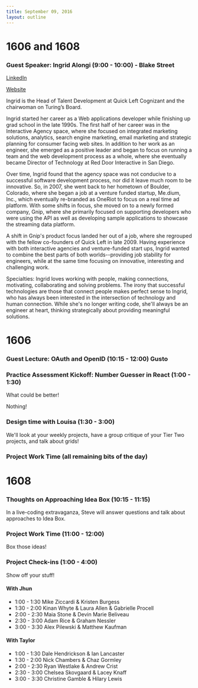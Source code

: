 ```yaml
---
title: September 09, 2016
layout: outline
---
```


# 1606 and 1608

### Guest Speaker: Ingrid Alongi (9:00 - 10:00) - Blake Street

[LinkedIn](https://www.linkedin.com/in/ingridalongi)

[Website](https://twitter.com/electromute)


Ingrid is the Head of Talent Development at Quick Left Cognizant and the chairwoman on Turing’s Board.

Ingrid started her career as a Web applications developer while finishing up grad school in the late 1990s. The first half of her career was in the Interactive Agency space, where she focused on integrated marketing solutions, analytics, search engine marketing, email marketing and strategic planning for consumer facing web sites. In addition to her work as an engineer, she emerged as a positive leader and began to focus on running a team and the web development process as a whole, where she eventually became Director of Technology at Red Door Interactive in San Diego.

Over time, Ingrid found that the agency space was not conducive to a successful software development process, nor did it leave much room to be innovative. So, in 2007, she went back to her hometown of Boulder, Colorado, where she began a job at a venture funded startup, Me.dium, Inc., which eventually re-branded as OneRiot to focus on a real time ad platform. With some shifts in focus, she moved on to a newly formed company, Gnip, where she primarily focused on supporting developers who were using the API as well as developing sample applications to showcase the streaming data platform.

A shift in Gnip's product focus landed her out of a job, where she regrouped with the fellow co-founders of Quick Left in late 2009. Having experience with both interactive agencies and venture-funded start ups, Ingrid wanted to combine the best parts of both worlds--providing job stability for engineers, while at the same time focusing on innovative, interesting and challenging work.

Specialties: Ingrid loves working with people, making connections, motivating, collaborating and solving problems. The irony that successful technologies are those that connect people makes perfect sense to Ingrid, who has always been interested in the intersection of technology and human connection. While she's no longer writing code, she'll always be an engineer at heart, thinking strategically about providing meaningful solutions.

# 1606

### Guest Lecture: OAuth and OpenID (10:15 - 12:00) Gusto


### Practice Assessment Kickoff: Number Guesser in React (1:00 - 1:30)

What could be better!

Nothing!

### Design time with Louisa (1:30 - 3:00)

We'll look at your weekly projects, have a group critique of your Tier Two projects, and talk about grids!

### Project Work Time (all remaining bits of the day)

# 1608

### Thoughts on Approaching Idea Box (10:15 - 11:15)

In a live-coding extravaganza, Steve will answer questions and talk about approaches to Idea Box.

### Project Work Time (11:00 - 12:00)

Box those ideas!

### Project Check-ins (1:00 - 4:00)

Show off your stuff!

#### With Jhun

* 1:00 - 1:30 Mike Ziccardi & Kristen Burgess
* 1:30 - 2:00 Kinan Whyte & Laura Allen & Gabrielle Procell
* 2:00 - 2:30 Maia Stone & Devin Marie Beliveau
* 2:30 - 3:00 Adam Rice & Graham Nessler
* 3:00 - 3:30 Alex Pilewski & Matthew Kaufman

#### With Taylor

* 1:00 - 1:30 Dale Hendrickson & Ian Lancaster
* 1:30 - 2:00 Nick Chambers & Chaz Gormley
* 2:00 - 2:30 Ryan Westlake & Andrew Crist
* 2:30 - 3:00 Chelsea Skovgaard & Lacey Knaff
* 3:00 - 3:30 Christine Gamble & Hilary Lewis
